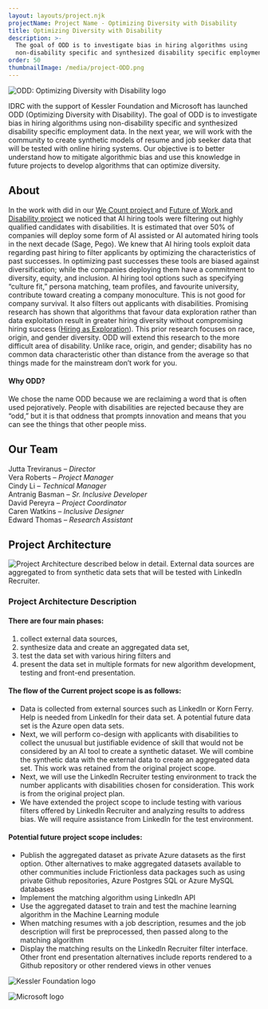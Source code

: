 ```yaml
---
layout: layouts/project.njk
projectName: Project Name - Optimizing Diversity with Disability
title: Optimizing Diversity with Disability
description: >-
  The goal of ODD is to investigate bias in hiring algorithms using
  non-disability specific and synthesized disability specific employment data.
order: 50
thumbnailImage: /media/project-ODD.png
---
```

![ODD: Optimizing Diversity with Disability logo](/media/odd-logo-only.svg)

IDRC with the support of Kessler Foundation and Microsoft has launched ODD (Optimizing Diversity with Disability). The goal of ODD is to investigate bias in hiring algorithms using non-disability specific and synthesized disability specific employment data. In the next year, we will work with the community to create synthetic models of resume and job seeker data that will be tested with online hiring systems. Our objective is to better understand how to mitigate algorithmic bias and use this knowledge in future projects to develop algorithms that can optimize diversity.

## About

In the work with did in our [We Count project ](https://wecount.inclusivedesign.ca/)and [Future of Work and Disability project](https://wecount.inclusivedesign.ca/views/fwd/) we noticed that AI hiring tools were filtering out highly qualified candidates with disabilities. It is estimated that over 50% of companies will deploy some form of AI assisted or AI automated hiring tools in the next decade (Sage, Pego). We knew that AI hiring tools exploit data regarding past hiring to filter applicants by optimizing the characteristics of past successes. In optimizing past successes these tools are biased against diversification; while the companies deploying them have a commitment to diversity, equity, and inclusion. AI hiring tool options such as specifying “culture fit,” persona matching, team profiles, and favourite university, contribute toward creating a company monoculture. This is not good for company survival. It also filters out applicants with disabilities. Promising research has shown that algorithms that favour data exploration rather than data exploitation result in greater hiring diversity without compromising hiring success [](<(https://www.nber.org/papers/w27736>)([Hiring as Exploration](https://www.nber.org/papers/w27736)). This prior research focuses on race, origin, and gender diversity. ODD will extend this research to the more difficult area of disability. Unlike race, origin, and gender; disability has no common data characteristic other than distance from the average so that things made for the mainstream don’t work for you.

#### Why ODD?

We chose the name ODD because we are reclaiming a word that is often used pejoratively. People with disabilities are rejected because they are “odd,” but it is that oddness that prompts innovation and means that you can see the things that other people miss.

## Our Team

Jutta Treviranus – *Director*\
Vera Roberts – *Project Manager*\
Cindy Li – *Technical Manager*\
Antranig Basman – *Sr. Inclusive Developer*\
David Pereyra – *Project Coordinator*\
Caren Watkins – *Inclusive Designer*\
Edward Thomas – *Research Assistant*

## Project Architecture

![Project Architecture described below in detail. External data sources are aggregated to from synthetic data sets that will be tested with LinkedIn Recruiter.](/media/odd-architectural-diagram-x2.jpg)

<!--StartFragment-->

### Project Architecture Description

#### **There are four main phases:**

1. collect external data sources,
2. synthesize data and create an aggregated data set,
3. test the data set with various hiring filters and
4. present the data set in multiple formats for new algorithm development, testing and front-end presentation.

#### **The flow of the Current project scope is as follows:**

* Data is collected from external sources such as LinkedIn or Korn Ferry. Help is needed from LinkedIn for their data set. A potential future data set is the Azure open data sets.
* Next, we will perform co-design with applicants with disabilities to collect the unusual but justifiable evidence of skill that would not be considered by an AI tool to create a synthetic dataset. We will combine the synthetic data with the external data to create an aggregated data set. This work was retained from the original project scope.
* Next, we will use the LinkedIn Recruiter testing environment to track the number applicants with disabilities chosen for consideration. This work is from the original project plan.
* We have extended the project scope to include testing with various filters offered by LinkedIn Recruiter and analyzing results to address bias. We will require assistance from LinkedIn for the test environment.

#### **Potential future project scope includes:**

* Publish the aggregated dataset as private Azure datasets as the first option. Other alternatives to make aggregated datasets available to other communities include Frictionless data packages such as using private Github repositories, Azure Postgres SQL or Azure MySQL databases
* Implement the matching algorithm using LinkedIn API
* Use the aggregated dataset to train and test the machine learning algorithm in the Machine Learning module
* When matching resumes with a job description, resumes and the job description will first be preprocessed, then passed along to the matching algorithm
* Display the matching results on the LinkedIn Recruiter filter interface. Other front end presentation alternatives include reports rendered to a Github repository or other rendered views in other venues

<!--EndFragment-->

![Kessler Foundation logo](/media/kesslerfoundation-logo_color-socialmedia-1080px-wide.png)

![Microsoft logo](https://img-prod-cms-rt-microsoft-com.akamaized.net/cms/api/am/imageFileData/RWEDnc?ver=9fb4)
